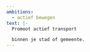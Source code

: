 ```yaml
---
ambitions:
  - actief bewegen
text: |-
  Promoot actief transport

  binnen je stad of gemeente.
---
```

